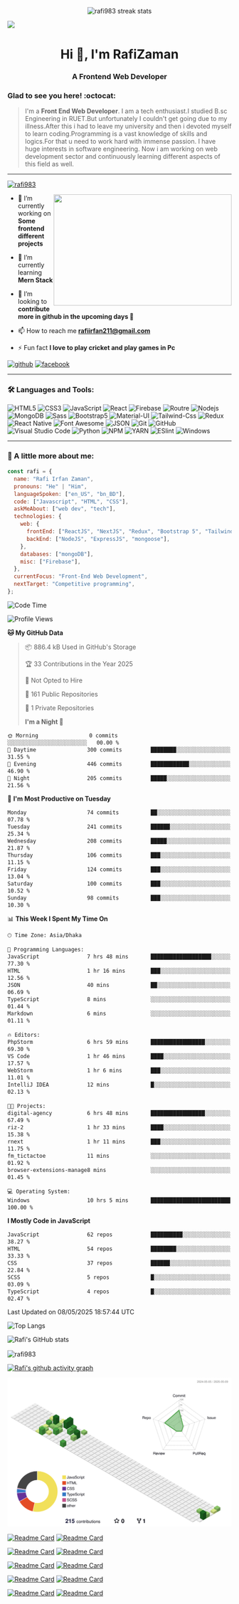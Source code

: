 <p align="center">
  <img src="https://raw.githubusercontent.com/rafi983/rafi983/main/streak.svg" alt="rafi983 streak stats" />
</p>

<img src="https://cdn.dribbble.com/users/1292677/screenshots/6139167/media/fcf7fd0c619bb87706533079240915f3.gif">

<h1 align="center">Hi 👋, I'm RafiZaman</h1>
<h3 align="center">A Frontend Web Developer</h3>

### Glad to see you here! :octocat:

> I'm a **Front End Web Developer**. I am a tech enthusiast.I studied B.sc Engineering in RUET.But unfortunately I couldn't get going due to my illness.After this i had to leave my university and then i devoted myself to learn coding.Programming is a vast knowledge of skills and logics.For that u need to work hard with immense passion. I have huge interests in software engineering. Now i am working on web development sector and continuously learning different aspects of this field as well.

---

<p align="left"> <a href="https://github.com/ryo-ma/github-profile-trophy"><img src="https://github-profile-trophy.vercel.app/?username=rafi983" alt="rafi983" /></a> </p>

<img align="right" height="250" width="400" src="https://cdn.dribbble.com/users/1162077/screenshots/4649464/skatter-programmer.gif">

- 🔭 I’m currently working on **Some frontend different projects**

- 🌱 I’m currently learning **Mern Stack**

- 👯 I’m looking to **contribute more in github in the upcoming days 🤣**

- 📫 How to reach me **rafiirfan211@gmail.com**

- ⚡ Fun fact **I love to play cricket and play games in Pc**

[<img src='https://cdn.jsdelivr.net/npm/simple-icons@3.0.1/icons/github.svg' alt='github' height='40'>](https://github.com/rafi983) [<img src='https://cdn.jsdelivr.net/npm/simple-icons@3.0.1/icons/facebook.svg' alt='facebook' height='40'>](https://www.facebook.com/rafi983)

---

### 🛠 Languages and Tools:

![HTML5](https://img.shields.io/badge/-HTML5-000000?style=flat&logo=html5&logoColor=ffffff&labelColor=E34F26)
![CSS3](https://img.shields.io/badge/-CSS3-000000?style=flat&logo=css3&logoColor=ffffff&labelColor=1572B6)
![JavaScript](https://img.shields.io/badge/-JavaScript-000000?style=flat&logo=javascript)
![React](https://img.shields.io/badge/-React-000000?style=flat&logo=react)
![Firebase](https://img.shields.io/badge/-firebase-000000?style=flat&logo=firebase)
![Routre](https://img.shields.io/badge/-Router-000000?style=flat&logo=react-router)
![Nodejs](https://img.shields.io/badge/-Nodejs-000000?style=flat&logo=Node.js)
![MongoDB](https://img.shields.io/badge/-MongoDB-000000?style=flat&logo=mongodb&labelColor=ffffff)
![Sass](https://img.shields.io/badge/-SCSS-000000?style=flat&logo=sass&logoColor=ffffff&labelColor=%23CC6699)
![Bootstrap5](https://img.shields.io/badge/-Bootstrap%205-000000?style=flat&logo=bootstrap&logoColor=ffffff&labelColor=563D7C)
![Material-UI](https://img.shields.io/badge/-Material%20UI-000000?style=flat&logo=Material%20UI&logoColor=ffffff&labelColor=0081CB)
![Tailwind-Css](https://img.shields.io/badge/-Tailwind%20CSS-000000?style=flat&logo=tailwindcss&logoColor=ffffff&labelColor=0081CB)
![Redux](https://img.shields.io/badge/-Redux-000000?style=flat&logo=redux&logoColor=764ABC&labelColor=ffffff)
![React Native](https://img.shields.io/badge/-React%20Native-000000?style=flat&logo=react&labelColor=000000)
![Font Awesome](https://img.shields.io/badge/-font%20awesome-000000?style=flat&logo=font-awesome&logoColor=339AF0&labelColor=ffffff)
![JSON](https://img.shields.io/badge/-JSON-000000?style=flat&logo=JSON&logoColor=000000&labelColor=ffffff)
![Git](https://img.shields.io/badge/-Git-000000?style=flat&logo=git&logoColor=F05032&labelColor=ffffff)
![GitHub](https://img.shields.io/badge/-GitHub-000000?style=flat&logo=github&logoColor=000000&labelColor=ffffff)
![Visual Studio Code](https://img.shields.io/badge/-VSCode-000000?style=flat&logo=visual-studio-code&labelColor=007ACC)
![Python](https://img.shields.io/badge/-Python-000000?style=flat&logo=python&logoColor=ffffff&labelColor=563D7C)
![NPM](https://img.shields.io/badge/-npm-000000?style=flat&logo=npm&labelColor=ffffff)
![YARN](https://img.shields.io/badge/-yarn-000000?style=flat&logo=yarn)
![ESlint](https://img.shields.io/badge/-ESlint-000000?style=flat&logo=ESlint&labelColor=4B32C3)
![Windows](https://img.shields.io/badge/-Windows-000000?style=flat&logo=windows&logoColor=ffffff&labelColor=0078D6)

---

### :boy: A little more about me:

```javascript
const rafi = {
  name: "Rafi Irfan Zaman",
  pronouns: "He" | "Him",
  languageSpoken: ["en_US", "bn_BD"],
  code: ["Javascript", "HTML", "CSS"],
  askMeAbout: ["web dev", "tech"],
  technologies: {
    web: {
      frontEnd: ["ReactJS", "NextJS", "Redux", "Bootstrap 5", "Tailwind CSS"],
      backEnd: ["NodeJS", "ExpressJS", "mongoose"],
    },
    databases: ["mongoDB"],
    misc: ["Firebase"],
  },
  currentFocus: "Front-End Web Development",
  nextTarget: "Competitive programming",
};
```

<!--START_SECTION:waka-->

![Code Time](http://img.shields.io/badge/Code%20Time-328%20hrs%2041%20mins-blue)

![Profile Views](http://img.shields.io/badge/Profile%20Views-41-blue)

**🐱 My GitHub Data**

> 📦 886.4 kB Used in GitHub's Storage
>
> 🏆 33 Contributions in the Year 2025
>
> 🚫 Not Opted to Hire
>
> 📜 161 Public Repositories
>
> 🔑 1 Private Repositories
>
> **I'm a Night 🦉**

```text
🌞 Morning                0 commits           ░░░░░░░░░░░░░░░░░░░░░░░░░   00.00 %
🌆 Daytime                300 commits         ████████░░░░░░░░░░░░░░░░░   31.55 %
🌃 Evening                446 commits         ████████████░░░░░░░░░░░░░   46.90 %
🌙 Night                  205 commits         █████░░░░░░░░░░░░░░░░░░░░   21.56 %
```

📅 **I'm Most Productive on Tuesday**

```text
Monday                   74 commits          ██░░░░░░░░░░░░░░░░░░░░░░░   07.78 %
Tuesday                  241 commits         ██████░░░░░░░░░░░░░░░░░░░   25.34 %
Wednesday                208 commits         █████░░░░░░░░░░░░░░░░░░░░   21.87 %
Thursday                 106 commits         ███░░░░░░░░░░░░░░░░░░░░░░   11.15 %
Friday                   124 commits         ███░░░░░░░░░░░░░░░░░░░░░░   13.04 %
Saturday                 100 commits         ███░░░░░░░░░░░░░░░░░░░░░░   10.52 %
Sunday                   98 commits          ███░░░░░░░░░░░░░░░░░░░░░░   10.30 %
```

📊 **This Week I Spent My Time On**

```text
🕑︎ Time Zone: Asia/Dhaka

💬 Programming Languages:
JavaScript               7 hrs 48 mins       ███████████████████░░░░░░   77.30 %
HTML                     1 hr 16 mins        ███░░░░░░░░░░░░░░░░░░░░░░   12.56 %
JSON                     40 mins             ██░░░░░░░░░░░░░░░░░░░░░░░   06.69 %
TypeScript               8 mins              ░░░░░░░░░░░░░░░░░░░░░░░░░   01.44 %
Markdown                 6 mins              ░░░░░░░░░░░░░░░░░░░░░░░░░   01.11 %

🔥 Editors:
PhpStorm                 6 hrs 59 mins       █████████████████░░░░░░░░   69.30 %
VS Code                  1 hr 46 mins        ████░░░░░░░░░░░░░░░░░░░░░   17.57 %
WebStorm                 1 hr 6 mins         ███░░░░░░░░░░░░░░░░░░░░░░   11.01 %
IntelliJ IDEA            12 mins             █░░░░░░░░░░░░░░░░░░░░░░░░   02.13 %

🐱‍💻 Projects:
digital-agency           6 hrs 48 mins       █████████████████░░░░░░░░   67.49 %
riz-2                    1 hr 33 mins        ████░░░░░░░░░░░░░░░░░░░░░   15.38 %
rnext                    1 hr 11 mins        ███░░░░░░░░░░░░░░░░░░░░░░   11.75 %
fm_tictactoe             11 mins             ░░░░░░░░░░░░░░░░░░░░░░░░░   01.92 %
browser-extensions-manage8 mins              ░░░░░░░░░░░░░░░░░░░░░░░░░   01.45 %

💻 Operating System:
Windows                  10 hrs 5 mins       █████████████████████████   100.00 %
```

**I Mostly Code in JavaScript**

```text
JavaScript               62 repos            ██████████░░░░░░░░░░░░░░░   38.27 %
HTML                     54 repos            ████████░░░░░░░░░░░░░░░░░   33.33 %
CSS                      37 repos            ██████░░░░░░░░░░░░░░░░░░░   22.84 %
SCSS                     5 repos             █░░░░░░░░░░░░░░░░░░░░░░░░   03.09 %
TypeScript               4 repos             █░░░░░░░░░░░░░░░░░░░░░░░░   02.47 %
```

Last Updated on 08/05/2025 18:57:44 UTC

<!--END_SECTION:waka-->

![Top Langs](https://github-readme-stats.vercel.app/api/top-langs/?username=rafi983&card_width=500&theme=vision-friendly-dark)

![Rafi's GitHub stats](https://github-readme-stats.vercel.app/api?username=rafi983&show_icons=true&theme=vision-friendly-dark)

<p><img align="center" src="https://github-readme-streak-stats.herokuapp.com/?user=rafi983&theme=vision-friendly-dark" alt="rafi983" /></p>

[![Rafi's github activity graph](https://github-readme-activity-graph.vercel.app/graph?username=rafi983&theme=merko)](https://github.com/rafi983/github-readme-activity-graph)

![](./profile-3d-contrib/profile-green-animate.svg)

[![Readme Card](https://github-readme-stats.vercel.app/api/pin/?username=rafi983&repo=FancySlider&theme=omni)](https://github.com/rafi983/FancySlider)
[![Readme Card](https://github-readme-stats.vercel.app/api/pin/?username=rafi983&repo=Tic-Tac-Toe&theme=omni)](https://github.com/rafi983/Tic-Tac-Toe)

[![Readme Card](https://github-readme-stats.vercel.app/api/pin/?username=rafi983&repo=Hungry-Monster&theme=omni)](https://github.com/rafi983/Hungry-Monster)
[![Readme Card](https://github-readme-stats.vercel.app/api/pin/?username=rafi983&repo=WeatherApp-Js&theme=omni)](https://github.com/rafi983/WeatherApp-Js)

[![Readme Card](https://github-readme-stats.vercel.app/api/pin/?username=rafi983&repo=Natours&theme=omni)](https://github.com/rafi983/Natours)
[![Readme Card](https://github-readme-stats.vercel.app/api/pin/?username=rafi983&repo=Glassmorphism-Calculator&theme=omni)](https://github.com/rafi983/Glassmorphism-Calculator)

[![Readme Card](https://github-readme-stats.vercel.app/api/pin/?username=rafi983&repo=Backroads-site&theme=omni)](https://github.com/rafi983/Backroads-site)
[![Readme Card](https://github-readme-stats.vercel.app/api/pin/?username=rafi983&repo=Tea-station&theme=omni)](https://github.com/rafi983/Tea-station)

[![Readme Card](https://github-readme-stats.vercel.app/api/pin/?username=rafi983&repo=searchGithubUsers&theme=omni)](https://github.com/rafi983/searchGithubUsers)
[![Readme Card](https://github-readme-stats.vercel.app/api/pin/?username=rafi983&repo=carbonizo-client-side&theme=omni)](https://github.com/rafi983/carbonizo-client-side)
